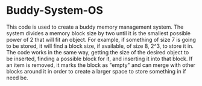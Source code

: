 # Buddy-System-OS
This code is used to create a buddy memory management system. The system divides a memory block size by two until it is the smallest possible power of 2 that will fit an object. For example, if something of size 7 is going to be stored, it will find a block size, if available, of size 8, 2^3, to store it in. The code works in the same way, getting the size of the desired object to be inserted, finding a possible block for it, and inserting it into that block. If an item is removed, it marks the block as "empty" and can merge with other blocks around it in order to create a larger space to store something in if need be.
